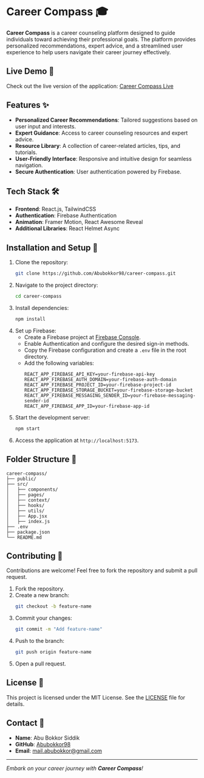 # Career Compass 🎓

**Career Compass** is a career counseling platform designed to guide individuals toward achieving their professional goals. The platform provides personalized recommendations, expert advice, and a streamlined user experience to help users navigate their career journey effectively.

## Live Demo 🚀

Check out the live version of the application: [Career Compass Live](https://career-compass-auth.web.app)

## Features ✨

- **Personalized Career Recommendations**: Tailored suggestions based on user input and interests.
- **Expert Guidance**: Access to career counseling resources and expert advice.
- **Resource Library**: A collection of career-related articles, tips, and tutorials.
- **User-Friendly Interface**: Responsive and intuitive design for seamless navigation.
- **Secure Authentication**: User authentication powered by Firebase.

## Tech Stack 🛠️

- **Frontend**: React.js, TailwindCSS
- **Authentication**: Firebase Authentication
- **Animation**: Framer Motion, React Awesome Reveal
- **Additional Libraries**: React Helmet Async

## Installation and Setup 🚀

1. Clone the repository:
   ```bash
   git clone https://github.com/Abubokkor98/career-compass.git
   ```
2. Navigate to the project directory:
   ```bash
   cd career-compass
   ```
3. Install dependencies:
   ```bash
   npm install
   ```
4. Set up Firebase:
   - Create a Firebase project at [Firebase Console](https://console.firebase.google.com/).
   - Enable Authentication and configure the desired sign-in methods.
   - Copy the Firebase configuration and create a `.env` file in the root directory.
   - Add the following variables:
     ```plaintext
     REACT_APP_FIREBASE_API_KEY=your-firebase-api-key
     REACT_APP_FIREBASE_AUTH_DOMAIN=your-firebase-auth-domain
     REACT_APP_FIREBASE_PROJECT_ID=your-firebase-project-id
     REACT_APP_FIREBASE_STORAGE_BUCKET=your-firebase-storage-bucket
     REACT_APP_FIREBASE_MESSAGING_SENDER_ID=your-firebase-messaging-sender-id
     REACT_APP_FIREBASE_APP_ID=your-firebase-app-id
     ```
5. Start the development server:
   ```bash
   npm start
   ```
6. Access the application at `http://localhost:5173`.



## Folder Structure 📂

```
career-compass/
├── public/
├── src/
│   ├── components/
│   ├── pages/
│   ├── context/
│   ├── hooks/
│   ├── utils/
│   ├── App.jsx
│   ├── index.js
├── .env
├── package.json
└── README.md
```


## Contributing 🤝

Contributions are welcome! Feel free to fork the repository and submit a pull request.

1. Fork the repository.
2. Create a new branch:
   ```bash
   git checkout -b feature-name
   ```
3. Commit your changes:
   ```bash
   git commit -m "Add feature-name"
   ```
4. Push to the branch:
   ```bash
   git push origin feature-name
   ```
5. Open a pull request.

## License 📜

This project is licensed under the MIT License. See the [LICENSE](LICENSE) file for details.

## Contact 📧

- **Name**: Abu Bokkor Siddik
- **GitHub**: [Abubokkor98](https://github.com/Abubokkor98)
- **Email**: mail.abubokkor@gmail.com

---

_Embark on your career journey with **Career Compass**!_
